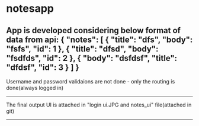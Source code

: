 # notesapp


App is developed considering below format of data from api:
{
  "notes": [
    {
      "title": "dfs",
      "body": "fsfs",
      "id": 1
    },
    {
      "title": "dfsd",
      "body": "fsdfds",
      "id": 2
    },
    {
      "body": "dsfdsf",
      "title": "dfdsf",
      "id": 3
    }
  ]
}
----------------------------------------------------------------------------------------
Username and password validaions are not done - only the routing is done(always logged in)

-------------------------------------------------------------------------------------

The final output UI is attached in "login ui.JPG and notes_ui" file(attached in git)

----------------------------------------------------------------
